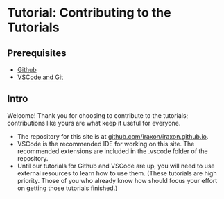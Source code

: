 # Tutorial: Contributing to the Tutorials

## Prerequisites

- [Github](https://iraxon.github.io/tutorial-github)
- [VSCode and Git](https://iraxon.github.io/tutorial-vscode-git)

## Intro

Welcome! Thank you for choosing to contribute to the tutorials; contributions like yours are what keep it useful for everyone.

- The repository for this site is at [github.com/iraxon/iraxon.github.io](https://github.com/iraxon/iraxon.github.io).
- VSCode is the recommended IDE for working on this site. The recommended extensions are included in the .vscode folder of the repository.
- Until our tutorials for Github and VSCode are up, you will need to use external resources to learn how to use them. (These tutorials are high priority. Those of you who already know how should focus your effort on getting those tutorials finished.)
